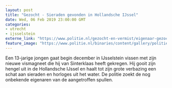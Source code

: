 ```yaml
---
layout: post
title: "Gezocht - Sieraden gevonden in Hollandsche IJssel"
date: Wed, 06 Feb 2019 23:00:00 GMT
categories: 
- utrecht 
- ijsselstein 
externe_link: "https://www.politie.nl/gezocht-en-vermist/eigenaar-gezocht/2019/februari/03-ijsselstein-6-sieraden-gevonden-in-hollandsche-ijssel.html"
feature_image: "https://www.politie.nl/binaries/content/gallery/politie/gezocht/gestolen-gevonden/2019/februari/03-mn/ijsselstein-6-sieraden-2.jpg"
---
```


Een 13-jarige jongen gaat begin december in IJsselstein vissen met zijn nieuwe vismagneet die hij van Sinterklaas heeft gekregen. Hij gooit zijn hengel uit in de Hollandsche IJssel en haalt tot zijn grote verbazing een schat aan sieraden en horloges uit het water. De politie zoekt de nog onbekende eigenaren van de aangetroffen spullen.
